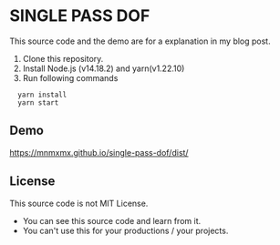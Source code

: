 # SINGLE PASS DOF

This source code and the demo are for a explanation in my blog post.

1. Clone this repository.
2. Install Node.js (v14.18.2) and yarn(v1.22.10)
3. Run following commands
```
  yarn install  
  yarn start
```

## Demo
https://mnmxmx.github.io/single-pass-dof/dist/

## License
This source code is not MIT License.  
- You can see this source code and learn from it. 
- You can't use this for your productions / your projects.

